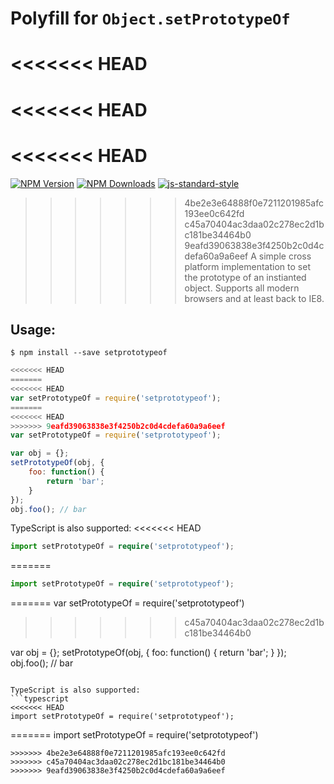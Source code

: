 # Polyfill for `Object.setPrototypeOf`

<<<<<<< HEAD
=======
<<<<<<< HEAD
=======
<<<<<<< HEAD
=======
[![NPM Version](https://img.shields.io/npm/v/setprototypeof.svg)](https://npmjs.org/package/setprototypeof)
[![NPM Downloads](https://img.shields.io/npm/dm/setprototypeof.svg)](https://npmjs.org/package/setprototypeof)
[![js-standard-style](https://img.shields.io/badge/code%20style-standard-brightgreen.svg)](https://github.com/standard/standard)

>>>>>>> 4be2e3e64888f0e7211201985afc193ee0c642fd
>>>>>>> c45a70404ac3daa02c278ec2d1bc181be34464b0
>>>>>>> 9eafd39063838e3f4250b2c0d4cdefa60a9a6eef
A simple cross platform implementation to set the prototype of an instianted object.  Supports all modern browsers and at least back to IE8.

## Usage:

```
$ npm install --save setprototypeof
```

```javascript
<<<<<<< HEAD
=======
<<<<<<< HEAD
var setPrototypeOf = require('setprototypeof');
=======
<<<<<<< HEAD
>>>>>>> 9eafd39063838e3f4250b2c0d4cdefa60a9a6eef
var setPrototypeOf = require('setprototypeof');

var obj = {};
setPrototypeOf(obj, {
	foo: function() {
		return 'bar';
	}
});
obj.foo(); // bar
```

TypeScript is also supported:
<<<<<<< HEAD
```typescript
import setPrototypeOf = require('setprototypeof');
```
=======
```typescript
import setPrototypeOf = require('setprototypeof');
```
=======
var setPrototypeOf = require('setprototypeof')
>>>>>>> c45a70404ac3daa02c278ec2d1bc181be34464b0

var obj = {};
setPrototypeOf(obj, {
	foo: function() {
		return 'bar';
	}
});
obj.foo(); // bar
```

TypeScript is also supported:
```typescript
<<<<<<< HEAD
import setPrototypeOf = require('setprototypeof');
```
=======
import setPrototypeOf = require('setprototypeof')
```
>>>>>>> 4be2e3e64888f0e7211201985afc193ee0c642fd
>>>>>>> c45a70404ac3daa02c278ec2d1bc181be34464b0
>>>>>>> 9eafd39063838e3f4250b2c0d4cdefa60a9a6eef
